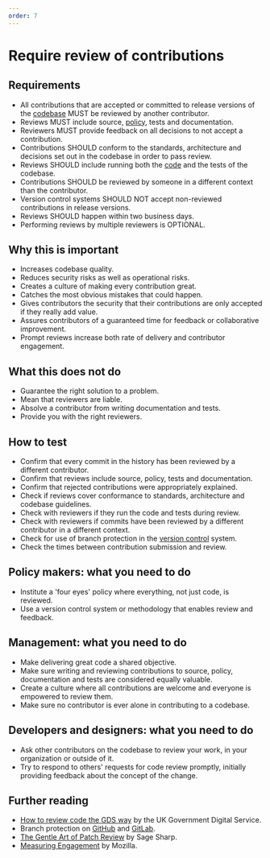 ```yaml
---
order: 7
---
```

# Require review of contributions

<!-- SPDX-License-Identifier: CC0-1.0 -->
<!-- SPDX-FileCopyrightText: 2019-2022 The Foundation for Public Code <info@publiccode.net>, https://standard.publiccode.net/AUTHORS -->

## Requirements

* All contributions that are accepted or committed to release versions of the [codebase](../glossary.md#codebase) MUST be reviewed by another contributor.
* Reviews MUST include source, [policy](../glossary.md#policy), tests and documentation.
* Reviewers MUST provide feedback on all decisions to not accept a contribution.
* Contributions SHOULD conform to the standards, architecture and decisions set out in the codebase in order to pass review.
* Reviews SHOULD include running both the [code](../glossary.md#code) and the tests of the codebase.
* Contributions SHOULD be reviewed by someone in a different context than the contributor.
* Version control systems SHOULD NOT accept non-reviewed contributions in release versions.
* Reviews SHOULD happen within two business days.
* Performing reviews by multiple reviewers is OPTIONAL.

## Why this is important

* Increases codebase quality.
* Reduces security risks as well as operational risks.
* Creates a culture of making every contribution great.
* Catches the most obvious mistakes that could happen.
* Gives contributors the security that their contributions are only accepted if they really add value.
* Assures contributors of a guaranteed time for feedback or collaborative improvement.
* Prompt reviews increase both rate of delivery and contributor engagement.

## What this does not do

* Guarantee the right solution to a problem.
* Mean that reviewers are liable.
* Absolve a contributor from writing documentation and tests.
* Provide you with the right reviewers.

## How to test

* Confirm that every commit in the history has been reviewed by a different contributor.
* Confirm that reviews include source, policy, tests and documentation.
* Confirm that rejected contributions were appropriately explained.
* Check if reviews cover conformance to standards, architecture and codebase guidelines.
* Check with reviewers if they run the code and tests during review.
* Check with reviewers if commits have been reviewed by a different contributor in a different context.
* Check for use of branch protection in the [version control](../glossary.md#version-control) system.
* Check the times between contribution submission and review.

## Policy makers: what you need to do

* Institute a 'four eyes' policy where everything, not just code, is reviewed.
* Use a version control system or methodology that enables review and feedback.

## Management: what you need to do

* Make delivering great code a shared objective.
* Make sure writing and reviewing contributions to source, policy, documentation and tests are considered equally valuable.
* Create a culture where all contributions are welcome and everyone is empowered to review them.
* Make sure no contributor is ever alone in contributing to a codebase.

## Developers and designers: what you need to do

* Ask other contributors on the codebase to review your work, in your organization or outside of it.
* Try to respond to others' requests for code review promptly, initially providing feedback about the concept of the change.

## Further reading

* [How to review code the GDS way](https://gds-way.cloudapps.digital/manuals/code-review-guidelines.html#content) by the UK Government Digital Service.
* Branch protection on [GitHub](https://docs.github.com/en/repositories/configuring-branches-and-merges-in-your-repository/defining-the-mergeability-of-pull-requests/about-protected-branches) and [GitLab](https://about.gitlab.com/2014/11/26/keeping-your-code-protected/).
* [The Gentle Art of Patch Review](https://sage.thesharps.us/2014/09/01/the-gentle-art-of-patch-review/) by Sage Sharp.
* [Measuring Engagement](https://docs.google.com/presentation/d/1hsJLv1ieSqtXBzd5YZusY-mB8e1VJzaeOmh8Q4VeMio/edit#slide=id.g43d857af8_0177) by Mozilla.
